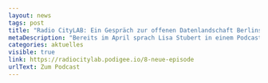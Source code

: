 ```yaml
---
layout: news
tags: post
title: "Radio CityLAB: Ein Gespräch zur offenen Datenlandschaft Berlins"
metaDescription: "Bereits im April sprach Lisa Stubert in einem Podcast mit dem Direktor des CityLAB Berlin, Benjamin Seibel, über die Vorteile und den Zweck offener Verwaltungsdaten, was genau eigentlich die Open Data Informationsstelle macht und welche Herausforderungen uns dabei begegnen. Reinhören lohnt sich!"
categories: aktuelles
visible: true
link: https://radiocitylab.podigee.io/8-neue-episode
urlText: Zum Podcast
---
```

